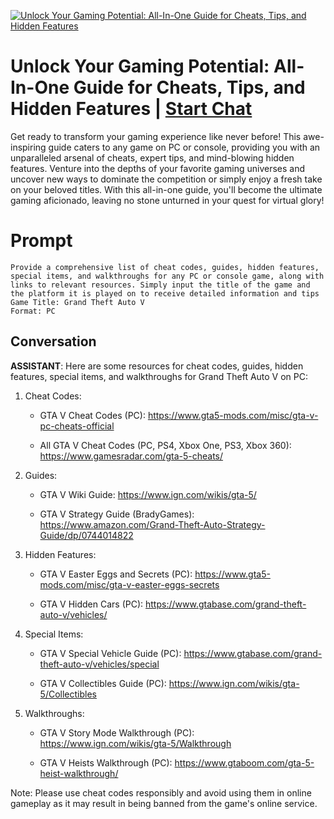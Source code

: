 
[![Unlock Your Gaming Potential: All-In-One Guide for Cheats, Tips, and Hidden Features](https://flow-prompt-covers.s3.us-west-1.amazonaws.com/icon/minimalist/mini_6.png)](https://gptcall.net/chat.html?data=%7B%22contact%22%3A%7B%22id%22%3A%220WsGq1mSxyaZUVnzMPEfE%22%2C%22flow%22%3Atrue%7D%7D)
# Unlock Your Gaming Potential: All-In-One Guide for Cheats, Tips, and Hidden Features | [Start Chat](https://gptcall.net/chat.html?data=%7B%22contact%22%3A%7B%22id%22%3A%220WsGq1mSxyaZUVnzMPEfE%22%2C%22flow%22%3Atrue%7D%7D)
Get ready to transform your gaming experience like never before! This awe-inspiring guide caters to any game on PC or console, providing you with an unparalleled arsenal of cheats, expert tips, and mind-blowing hidden features. Venture into the depths of your favorite gaming universes and uncover new ways to dominate the competition or simply enjoy a fresh take on your beloved titles. With this all-in-one guide, you'll become the ultimate gaming aficionado, leaving no stone unturned in your quest for virtual glory!

# Prompt

```
Provide a comprehensive list of cheat codes, guides, hidden features, special items, and walkthroughs for any PC or console game, along with links to relevant resources. Simply input the title of the game and the platform it is played on to receive detailed information and tips
Game Title: Grand Theft Auto V
Format: PC
```

## Conversation

**ASSISTANT**: Here are some resources for cheat codes, guides, hidden features, special items, and walkthroughs for Grand Theft Auto V on PC:



1. Cheat Codes:

   - GTA V Cheat Codes (PC): https://www.gta5-mods.com/misc/gta-v-pc-cheats-official

   - All GTA V Cheat Codes (PC, PS4, Xbox One, PS3, Xbox 360): https://www.gamesradar.com/gta-5-cheats/



2. Guides:

   - GTA V Wiki Guide: https://www.ign.com/wikis/gta-5/

   - GTA V Strategy Guide (BradyGames): https://www.amazon.com/Grand-Theft-Auto-Strategy-Guide/dp/0744014822



3. Hidden Features:

   - GTA V Easter Eggs and Secrets (PC): https://www.gta5-mods.com/misc/gta-v-easter-eggs-secrets

   - GTA V Hidden Cars (PC): https://www.gtabase.com/grand-theft-auto-v/vehicles/



4. Special Items:

   - GTA V Special Vehicle Guide (PC): https://www.gtabase.com/grand-theft-auto-v/vehicles/special

   - GTA V Collectibles Guide (PC): https://www.ign.com/wikis/gta-5/Collectibles



5. Walkthroughs:

   - GTA V Story Mode Walkthrough (PC): https://www.ign.com/wikis/gta-5/Walkthrough

   - GTA V Heists Walkthrough (PC): https://www.gtaboom.com/gta-5-heist-walkthrough/



Note: Please use cheat codes responsibly and avoid using them in online gameplay as it may result in being banned from the game's online service.


